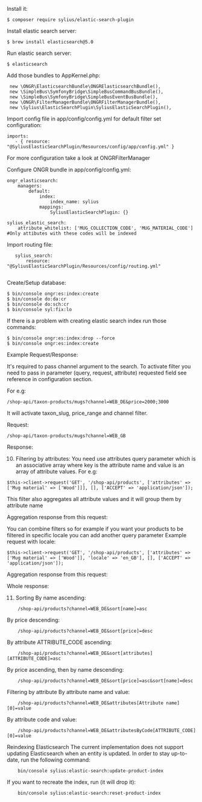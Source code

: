 Install it:
```
$ composer require sylius/elastic-search-plugin
```

Install elastic search server:

```
$ brew install elasticsearch@5.0
```

Run elastic search server:
```
$ elasticsearch

```
Add those bundles to AppKernel.php:

```
 new \ONGR\ElasticsearchBundle\ONGRElasticsearchBundle(),
 new \SimpleBus\SymfonyBridge\SimpleBusCommandBusBundle(),
 new \SimpleBus\SymfonyBridge\SimpleBusEventBusBundle(),
 new \ONGR\FilterManagerBundle\ONGRFilterManagerBundle(),
 new \Sylius\ElasticSearchPlugin\SyliusElasticSearchPlugin(),
 ```
 
Import config file in app/config/config.yml for default filter set configuration:

```
imports:
   - { resource: "@SyliusElasticSearchPlugin/Resources/config/app/config.yml" }
```

For more configuration take a look at ONGRFilterManager

Configure ONGR bundle in app/config/config.yml:

```
ongr_elasticsearch:
    managers:
        default:
            index:
                index_name: sylius
            mappings:
                SyliusElasticSearchPlugin: {}

sylius_elastic_search:
    attribute_whitelist: ['MUG_COLLECTION_CODE', 'MUG_MATERIAL_CODE'] #Only attibutes with these codes will be indexed
```

Import routing file:
```
   sylius_search:
       resource: "@SyliusElasticSearchPlugin/Resources/config/routing.yml"
       
 ```
 
Create/Setup database:

```
$ bin/console ongr:es:index:create
$ bin/console do:da:cr
$ bin/console do:sch:cr
$ bin/console syl:fix:lo
```

If there is a problem with creating elastic search index run those commands:

```
$ bin/console ongr:es:index:drop --force
$ bin/console ongr:es:index:create
```

Example Request/Response:

It's required to pass channel argument to the search. To activate filter you need to pass in parameter (query, request, attribute) requested field see reference in configuration section.

For e.g:

    /shop-api/taxon-products/mugs?channel=WEB_DE&price=2000;3000
It will activate taxon_slug, price_range and channel filter.

Request:

    /shop-api/taxon-products/mugs?channel=WEB_GB
Response:

10. Filtering by attributes:
You need use attributes query parameter which is an associative array where key is the attribute name and value is an array of attribute values. For e.g:

```   
$this->client->request('GET', '/shop-api/products', ['attributes' => ['Mug material' => ['Wood']]], [], ['ACCEPT' => 'application/json']);
```
This filter also aggregates all attribute values and it will group them by attribute name

Aggregation response from this request:

You can combine filters so for example if you want your products to be filtered in specific locale you can add another query parameter
Example request with locale:
```
$this->client->request('GET', '/shop-api/products', ['attributes' => ['Mug material' => ['Wood']], 'locale' => 'en_GB'], [], ['ACCEPT' => 'application/json']);
```
Aggregation response from this request:

Whole response:

11. Sorting
By name ascending:
```
    /shop-api/products?channel=WEB_DE&sort[name]=asc
```
By price descending:
```
    /shop-api/products?channel=WEB_DE&sort[price]=desc
```

By attribute ATTRIBUTE_CODE ascending:
```
    /shop-api/products?channel=WEB_DE&sort[attributes][ATTRIBUTE_CODE]=asc
```
By price ascending, then by name descending:
```
    /shop-api/products?channel=WEB_DE&sort[price]=asc&sort[name]=desc
```
Filtering by attribute
By attribute name and value:

```
    /shop-api/products?channel=WEB_DE&attributes[Attribute name][0]=value
```
By attribute code and value:

```
    /shop-api/products?channel=WEB_DE&attributesByCode[ATTRIBUTE_CODE][0]=value
```

Reindexing Elasticsearch
The current implementation does not support updating Elasticsearch when an entity is updated. In order to stay up-to-date, run the following command:

```
    bin/console sylius:elastic-search:update-product-index
```
If you want to recreate the index, run (it will drop it):

```
    bin/console sylius:elastic-search:reset-product-index
```
